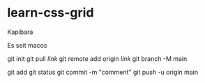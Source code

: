 # learn-css-grid

Kapibara

Es seit macos

git init
git pull _link_
git remote add origin _link_
git branch -M main

git add
git status
git commit -m "comment"
git push -u origin main
